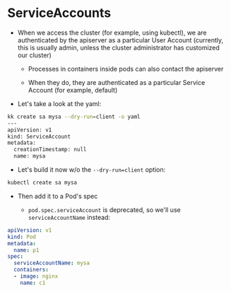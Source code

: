 # ServiceAccounts

* When we access the cluster (for example, using kubectl), we are authenticated by the apiserver as a particular User Account (currently, this is usually admin, unless the cluster administrator has customized our cluster)

  * Processes in containers inside pods can also contact the apiserver

  * When they do, they are authenticated as a particular Service Account (for example, default)

* Let's take a look at the yaml:

```zsh
kk create sa mysa --dry-run=client -o yaml
---
apiVersion: v1
kind: ServiceAccount
metadata:
  creationTimestamp: null
  name: mysa
```

* Let's build it now w/o the `--dry-run=client` option:

```zsh
kubectl create sa mysa
```

* Then add it to a Pod's spec

  * `pod.spec.serviceAccount` is deprecated, so we'll use `serviceAccountName` instead:

```yaml
apiVersion: v1
kind: Pod
metadata:
  name: p1
spec:
  serviceAccountName: mysa
  containers:
  - image: nginx
    name: c1
```
